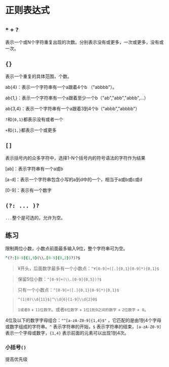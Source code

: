 # 正则表达式

## `*` `+` `?`

表示一个或N个字符重复出现的次数。分别表示没有或更多，一次或更多，没有或一次。

## `{} `

表示一个重复的具体范围，个数。

ab{4}：表示一个字符串有一个a跟着4个b （"abbbb"）。

ab{1,}：表示一个字符串有一个a跟着至少一个b（"ab","abb","abbb",...）

ab{3,4}：表示一个字符串有一个a跟着3到4个b（"abbb","abbbb"）

`?`和`{0,1}`都表示没有或者一个

`+`和`{1,}`都表示一个或更多

## `[]`

表示括号内的众多字符中，选择1-N个括号内的符号语法的字符作为结果

[ab]：表示字符串有一个a或b

[a-d]：表示一个字符串包含小写的a到d中的一个，相当于a或b或c或d

[0-9]：表示有一个数字

## `(?: ... )?`

`...`整个是可选的，允许为空。

## 练习

限制两位小数，小数点前面最多输入9位，整个字符串可为空。

```ruby
^(?:[0-9]{1,9}(\\.[0-9]{0,2})?)?$
```

> ¥开头，后面数字最多有一个小数点：`^¥[0-9]+([.]{0,1}[0-9]*){0,1}$`

> 保留5位小数：`^[0-9]+(\\.[0-9]{0,5})?$`

> 只有一个小数点：`^[0-9]+([.]{0,1}[0-9]*){0,1}$`

> `^(1|0)\\d{11}$|^\\d{6}[1-9]\\d{2}0$`
>
> `1或者0` + `11位数字`。或者`6位数字` + `1位1到9之间的数字` + `2位数字` +` 0`。

4位及以下的数字字母组合：`"^[a-zA-Z0-9]{1,4}$"` ，它匹配的是由1到4个字母或数字组成的字符串。`^` 表示字符串的开始，`$` 表示字符串的结束，`[a-zA-Z0-9]` 表示一个字母或数字，`{1,4}` 表示前面的元素可以出现1到4次。

### 小括号`()`

提高优先级
